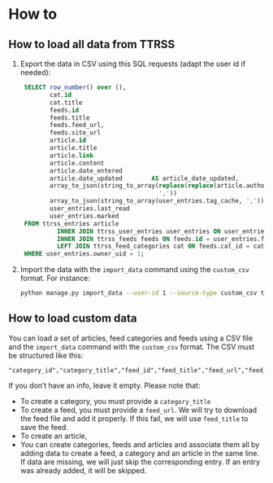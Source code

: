 # How to

## How to load all data from TTRSS

1. Export the data in CSV using this SQL requests (adapt the user id if needed):

   ```sql
    SELECT row_number() over (),
           cat.id                                                      AS category_id,
           cat.title                                                   AS category_title,
           feeds.id                                                    AS feed_id,
           feeds.title                                                 AS feed_title,
           feeds.feed_url,
           feeds.site_url                                              AS feed_site_url,
           article.id                                                  AS article_id,
           article.title                                               AS article_title,
           article.link                                                AS article_link,
           article.content                                             AS article_content,
           article.date_entered                                        AS article_date_published,
           article.date_updated        AS article_date_updated,
           array_to_json(string_to_array(replace(replace(article.author, ' & ', ','), ' et ', ','),
                                         ','))                         AS article_authors,
           array_to_json(string_to_array(user_entries.tag_cache, ',')) AS article_tags,
           user_entries.last_read                                      AS article_read_at,
           user_entries.marked                                         AS article_is_favorite
    FROM ttrss_entries article
             INNER JOIN ttrss_user_entries user_entries ON user_entries.ref_id = article.id
             INNER JOIN ttrss_feeds feeds ON feeds.id = user_entries.feed_id
             LEFT JOIN ttrss_feed_categories cat ON feeds.cat_id = cat.id
    WHERE user_entries.owner_uid = 1;
    ```

2. Import the data with the `import_data` command using the `custom_csv` format. For instance:

   ```bash
   python manage.py import_data --user-id 1 --source-type custom_csv ttrss_data.csv
   ```


## How to load custom data

You can load a set of articles, feed categories and feeds using a CSV file and the `import_data` command with the `custom_csv` format.
The CSV must be structured like this:

```csv
"category_id","category_title","feed_id","feed_title","feed_url","feed_site_url","article_id","article_title","article_link","article_content","article_date_published","article_date_updated","article_authors","article_tags","article_read_at","article_is_favorite"
```


If you don’t have an info, leave it empty.
Please note that:
- To create a category, you must provide a `category_title`
- To create a feed, you must provide a `feed_url`. We will try to download the feed file and add it properly. If this fail, we will use `feed_title` to save the feed.
- To create an article, 
- You can create categories, feeds and articles and associate them all by adding data to create a feed, a category and an article in the same line. If data are missing, we will just skip the corresponding entry. If an entry was already added, it will be skipped.
